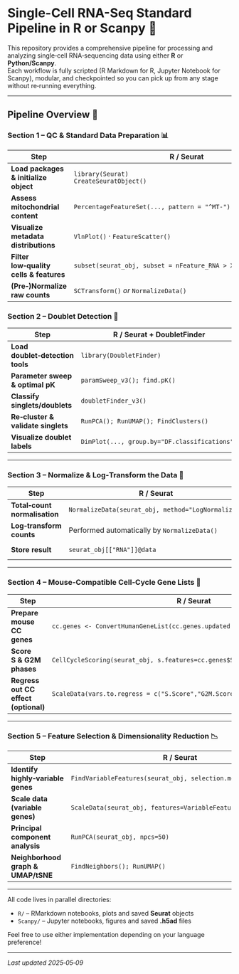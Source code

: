 # Single-Cell RNA-Seq Standard Pipeline in R or Scanpy 🧬

This repository provides a comprehensive pipeline for processing and analyzing single‑cell RNA‑sequencing data using either **R** or **Python/Scanpy**.  
Each workflow is fully scripted (R Markdown for R, Jupyter Notebook for Scanpy), modular, and checkpointed so you can pick up from any stage without re‑running everything.  

---

## Pipeline Overview 🚀

### Section 1 – QC & Standard Data Preparation 📊

| Step                                      | R / Seurat                                             | Python / Scanpy                                              |
|-------------------------------------------|--------------------------------------------------------|--------------------------------------------------------------|
| **Load packages & initialize object**     | `library(Seurat)`<br>`CreateSeuratObject()`            | `import scanpy as sc`<br>`adata = sc.read_10x_mtx(...)`      |
| **Assess mitochondrial content**          | `PercentageFeatureSet(..., pattern = "^MT-")`          | `adata.obs['percent_mt'] = sc.pp.calculate_qc_metrics(adata, percent_top=None)['pct_counts_mt']` |
| **Visualize metadata distributions**      | `VlnPlot()` · `FeatureScatter()`                       | `sc.pl.violin(adata, ...)` · `sc.pl.scatter(adata, ...)`     |
| **Filter low‑quality cells & features**   | `subset(seurat_obj, subset = nFeature_RNA > X & percent.mt < Y)` | `adata = adata[adata.obs.n_genes > X & adata.obs.pct_counts_mt < Y]` |
| **(Pre‑)Normalize raw counts**            | `SCTransform()` *or* `NormalizeData()`                | `sc.pp.normalize_total(adata); sc.pp.log1p(adata)`           |

### Section 2 – Doublet Detection 🔬

| Step                                           | R / Seurat + DoubletFinder                            | Python / Scanpy + Scrublet                                   |
|------------------------------------------------|-------------------------------------------------------|--------------------------------------------------------------|
| **Load doublet‑detection tools**               | `library(DoubletFinder)`                              | `import scrublet as scrb`                                    |
| **Parameter sweep & optimal pK**               | `paramSweep_v3(); find.pK()`                          | `scrub = scrb.Scrublet(adata.X, expected_doublet_rate=0.06)` |
| **Classify singlets/doublets**                 | `doubletFinder_v3()`                                  | `doublet_scores, predicted = scrub.scrub_doublets()`         |
| **Re‑cluster & validate singlets**             | `RunPCA(); RunUMAP(); FindClusters()`                 | `sc.tl.pca(); sc.pp.neighbors(); sc.tl.umap(); sc.tl.leiden()` |
| **Visualize doublet labels**                   | `DimPlot(..., group.by="DF.classifications")`         | `sc.pl.umap(adata, color='predicted_doublet')`               |

---

### Section 3 – Normalize & Log‑Transform the Data 🔄

| Step                           | R / Seurat                                   | Python / Scanpy                                   |
|--------------------------------|----------------------------------------------|---------------------------------------------------|
| **Total‑count normalisation**  | `NormalizeData(seurat_obj, method="LogNormalize")` | `sc.pp.normalize_total(adata)`                    |
| **Log‑transform counts**       | Performed automatically by `NormalizeData()` | `sc.pp.log1p(adata)`                              |
| **Store result**               | `seurat_obj[["RNA"]]@data`                   | Transformed matrix is in `adata.X`                |

---

### Section 4 – Mouse‑Compatible Cell‑Cycle Gene Lists 🧬

| Step                                   | R / Seurat                                          | Python / Scanpy                                             |
|----------------------------------------|-----------------------------------------------------|--------------------------------------------------------------|
| **Prepare mouse CC genes**             | `cc.genes <- ConvertHumanGeneList(cc.genes.updated.2019)` | `mouse_s, mouse_g2m = sc.queries.mgi_gene_sets()` |
| **Score S & G2M phases**               | `CellCycleScoring(seurat_obj, s.features=cc.genes$S, g2m.features=cc.genes$G2M)` | `sc.tl.score_genes_cell_cycle(adata, mouse_s, mouse_g2m)` |
| **Regress out CC effect (optional)**   | `ScaleData(vars.to.regress = c("S.Score","G2M.Score"))` | `sc.pp.regress_out(adata, ['S_score','G2M_score'])`         |

---

### Section 5 – Feature Selection & Dimensionality Reduction 📉

| Step                              | R / Seurat                                               | Python / Scanpy                                                     |
|-----------------------------------|----------------------------------------------------------|---------------------------------------------------------------------|
| **Identify highly‑variable genes**| `FindVariableFeatures(seurat_obj, selection.method="vst")` | `sc.pp.highly_variable_genes(adata, flavor='seurat_v3')`            |
| **Scale data (variable genes)**   | `ScaleData(seurat_obj, features=VariableFeatures(seurat_obj))` | `sc.pp.scale(adata, max_value=10)`                                  |
| **Principal component analysis**  | `RunPCA(seurat_obj, npcs=50)`                            | `sc.tl.pca(adata, svd_solver='arpack')`                             |
| **Neighborhood graph & UMAP/tSNE**| `FindNeighbors(); RunUMAP()`                             | `sc.pp.neighbors(adata); sc.tl.umap(adata)`                         |

---

All code lives in parallel directories:

* `R/` – RMarkdown notebooks, plots and saved **Seurat** objects  
* `Scanpy/` – Jupyter notebooks, figures and saved **.h5ad** files  

Feel free to use either implementation depending on your language preference!

---

*Last updated 2025‑05‑09*
